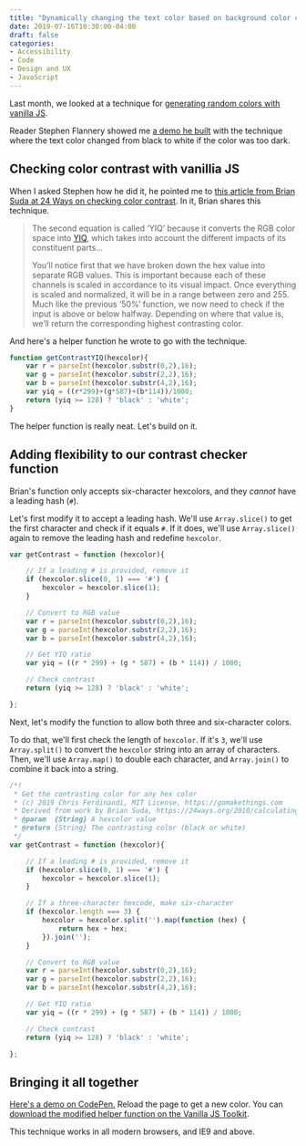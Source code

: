 ```yaml
---
title: "Dynamically changing the text color based on background color contrast with vanilla JS"
date: 2019-07-16T10:30:00-04:00
draft: false
categories:
- Accessibility
- Code
- Design and UX
- JavaScript
---
```


Last month, we looked at a technique for [generating random colors with vanilla JS](/a-better-better-way-to-generate-a-random-color-with-vanilla-js/).

Reader Stephen Flannery showed me [a demo he built](https://codepen.io/flannerydesigns/pen/byPPGj) with the technique where the text color changed from black to white if the color was too dark.

## Checking color contrast with vanillia JS

When I asked Stephen how he did it, he pointed me to [this article from Brian Suda at 24 Ways on checking color contrast](https://24ways.org/2010/calculating-color-contrast/). In it, Brian shares this technique.

> The second equation is called ‘YIQ’ because it converts the RGB color space into [YIQ](https://en.wikipedia.org/wiki/YIQ), which takes into account the different impacts of its constituent parts...
>
> You’ll notice first that we have broken down the hex value into separate RGB values. This is important because each of these channels is scaled in accordance to its visual impact. Once everything is scaled and normalized, it will be in a range between zero and 255. Much like the previous ’50%’ function, we now need to check if the input is above or below halfway. Depending on where that value is, we’ll return the corresponding highest contrasting color.

And here's a helper function he wrote to go with the technique.

```js
function getContrastYIQ(hexcolor){
	var r = parseInt(hexcolor.substr(0,2),16);
	var g = parseInt(hexcolor.substr(2,2),16);
	var b = parseInt(hexcolor.substr(4,2),16);
	var yiq = ((r*299)+(g*587)+(b*114))/1000;
	return (yiq >= 128) ? 'black' : 'white';
}
```

The helper function is really neat. Let's build on it.

## Adding flexibility to our contrast checker function

Brian's function only accepts six-character hexcolors, and they *cannot* have a leading hash (`#`).

Let's first modify it to accept a leading hash. We'll use `Array.slice()` to get the first character and check if it equals `#`. If it does, we'll use `Array.slice()` again to remove the leading hash and redefine `hexcolor`.

```js
var getContrast = function (hexcolor){

	// If a leading # is provided, remove it
	if (hexcolor.slice(0, 1) === '#') {
		hexcolor = hexcolor.slice(1);
	}

	// Convert to RGB value
	var r = parseInt(hexcolor.substr(0,2),16);
	var g = parseInt(hexcolor.substr(2,2),16);
	var b = parseInt(hexcolor.substr(4,2),16);

	// Get YIQ ratio
	var yiq = ((r * 299) + (g * 587) + (b * 114)) / 1000;

	// Check contrast
	return (yiq >= 128) ? 'black' : 'white';

};
```

Next, let's modify the function to allow both three and six-character colors.

To do that, we'll first check the length of `hexcolor`. If it's `3`, we'll use `Array.split()` to convert the `hexcolor` string into an array of characters. Then, we'll use `Array.map()` to double each character, and `Array.join()` to combine it back into a string.

```js
/*!
 * Get the contrasting color for any hex color
 * (c) 2019 Chris Ferdinandi, MIT License, https://gomakethings.com
 * Derived from work by Brian Suda, https://24ways.org/2010/calculating-color-contrast/
 * @param  {String} A hexcolor value
 * @return {String} The contrasting color (black or white)
 */
var getContrast = function (hexcolor){

	// If a leading # is provided, remove it
	if (hexcolor.slice(0, 1) === '#') {
		hexcolor = hexcolor.slice(1);
	}

	// If a three-character hexcode, make six-character
	if (hexcolor.length === 3) {
		hexcolor = hexcolor.split('').map(function (hex) {
			return hex + hex;
		}).join('');
	}

	// Convert to RGB value
	var r = parseInt(hexcolor.substr(0,2),16);
	var g = parseInt(hexcolor.substr(2,2),16);
	var b = parseInt(hexcolor.substr(4,2),16);

	// Get YIQ ratio
	var yiq = ((r * 299) + (g * 587) + (b * 114)) / 1000;

	// Check contrast
	return (yiq >= 128) ? 'black' : 'white';

};
```

## Bringing it all together

[Here's a demo on CodePen.](https://codepen.io/cferdinandi/pen/Yomroj) Reload the page to get a new color. You can [download the modified helper function on the Vanilla JS Toolkit](https://vanillajstoolkit.com/helpers/getcontrast/).

This technique works in all modern browsers, and IE9 and above.